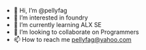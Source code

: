 - 👋 Hi, I’m @pellyfag
- 👀 I’m interested in foundry 
- 🌱 I’m currently learning ALX SE 
- 💞️ I’m looking to collaborate on Programmers
- 📫 How to reach me pellyfag@yahoo.com 

<!---
pellyfag/pellyfag is a ✨ special ✨ repository because its `README.md` (this file) appears on your GitHub profile.
You can click the Preview link to take a look at your changes.
--->

